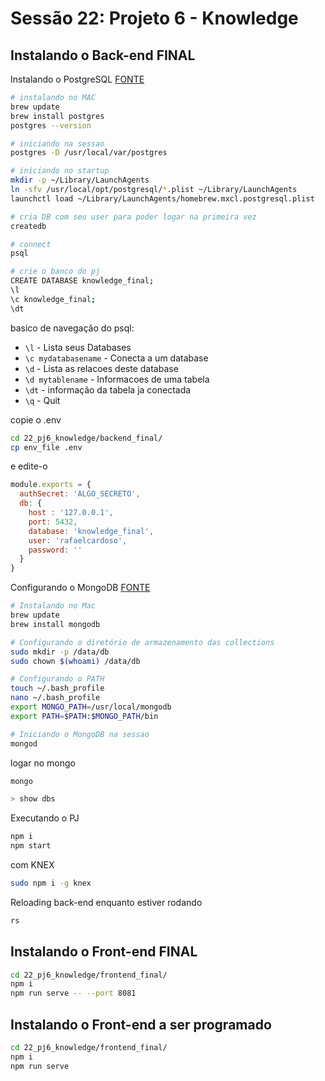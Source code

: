 # Sessão 22: Projeto 6 - Knowledge

## Instalando o Back-end FINAL

Instalando o PostgreSQL 
[FONTE](http://blog.locaweb.com.br/geral/instalando-o-postgresql-no-mac-os-x-via-brew/)

````bash
# instalando no MAC
brew update
brew install postgres
postgres --version

# iniciando na sessao
postgres -D /usr/local/var/postgres

# iniciando no startup
mkdir -p ~/Library/LaunchAgents
ln -sfv /usr/local/opt/postgresql/*.plist ~/Library/LaunchAgents
launchctl load ~/Library/LaunchAgents/homebrew.mxcl.postgresql.plist

# cria DB com seu user para poder logar na primeira vez
createdb

# connect
psql

# crie o banco do pj
CREATE DATABASE knowledge_final;
\l
\c knowledge_final;
\dt
````

basico de navegação do psql:

- `\l` - Lista seus Databases
- `\c mydatabasename` - Conecta a um database
- `\d` - Lista as relacoes deste database
- `\d mytablename` - Informacoes de uma tabela
- `\dt` - informação da tabela ja conectada
- `\q` - Quit

copie o .env
````bash 
cd 22_pj6_knowledge/backend_final/
cp env_file .env
```` 

e edite-o
````js
module.exports = {
  authSecret: 'ALGO_SECRETO',
  db: {
    host : '127.0.0.1',
    port: 5432,
    database: 'knowledge_final',
    user: 'rafaelcardoso',
    password: ''
  }
}
````

Configurando o MongoDB
[FONTE](https://www.oficinadanet.com.br/post/13367-instalando-mongodb-no-mac-os-x)
````bash
# Instalando no Mac
brew update
brew install mongodb

# Configurando o diretório de armazenamento das collections
sudo mkdir -p /data/db
sudo chown $(whoami) /data/db

# Configurando o PATH
touch ~/.bash_profile
nano ~/.bash_profile
export MONGO_PATH=/usr/local/mongodb
export PATH=$PATH:$MONGO_PATH/bin

# Iniciando o MongoDB na sessao
mongod
````

logar no mongo
````bash
mongo

> show dbs
````

Executando o PJ
````bash
npm i
npm start
````

com KNEX
````bash
sudo npm i -g knex
````

Reloading back-end enquanto estiver rodando
````bash
rs
````

## Instalando o Front-end FINAL

````bash
cd 22_pj6_knowledge/frontend_final/
npm i
npm run serve -- --port 8081
````

## Instalando o Front-end a ser programado

````bash
cd 22_pj6_knowledge/frontend_final/
npm i
npm run serve
````
